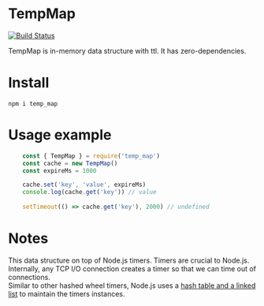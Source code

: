 # TempMap

[![Build Status](https://travis-ci.com/you-think-you-are-special/temp_map.svg?branch=master&clean)](https://travis-ci.com/you-think-you-are-special/temp_map)

TempMap is in-memory data structure with ttl.
It has zero-dependencies.


# Install
   `npm i temp_map`

# Usage example

```javascript
    const { TempMap } = require('temp_map')
    const cache = new TempMap()
    const expireMs = 1000

    cache.set('key', 'value', expireMs)
    console.log(cache.get('key')) // value
    
    setTimeout(() => cache.get('key'), 2000) // undefined
```

# Notes
This data structure on top of Node.js timers. Timers are crucial to Node.js.  
Internally, any TCP I/O connection creates a timer so that we can time out of connections.  
Similar to other hashed wheel timers, Node.js uses a [hash table and a linked list](https://github.com/nodejs/node/blob/master/lib/timers.js)
to maintain the timers instances.
